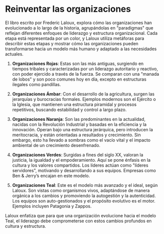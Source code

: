 # Reinventar las organizaciones
 El libro escrito por Frederic Laloux, explora cómo las organizaciones han evolucionado a lo largo de la historia, agrupándolas en "paradigmas" que reflejan diferentes enfoques de liderazgo y estructura organizacional. Cada etapa está representada por un color, y Laloux utiliza metáforas para describir estas etapas y mostrar cómo las organizaciones pueden transformarse hacia un modelo más humano y adaptado a las necesidades actuales.

1. **Organizaciones Rojas**: Estas son las más antiguas, surgiendo en tiempos tribales y caracterizadas por un liderazgo autoritario y reactivo, con poder ejercido a través de la fuerza. Se comparan con una "manada de lobos" y son poco comunes hoy en día, excepto en estructuras ilegales como pandillas.

2. **Organizaciones Ámbar**: Con el desarrollo de la agricultura, surgen las jerarquías y burocracias formales. Ejemplos modernos son el Ejército o la Iglesia, que mantienen una estructura piramidal y procesos repetitivos, buscando estabilidad y control a largo plazo.

3. **Organizaciones Naranja**: Son las predominantes en la actualidad, nacidas con la Revolución Industrial y basadas en la eficiencia y la innovación. Operan bajo una estructura jerárquica, pero introducen la meritocracia, y están orientadas a resultados y crecimiento. Sin embargo, esto ha llevado a sombras como el vacío vital y el impacto ambiental de un crecimiento desenfrenado.

4. **Organizaciones Verdes**: Surgidas a fines del siglo XX, valoran la justicia, la igualdad y el empoderamiento. Aquí se pone énfasis en la cultura y los valores compartidos. Los líderes actúan como "líderes servidores", motivando y desarrollando a sus equipos. Empresas como Ben & Jerry’s encajan en este modelo.

5. **Organizaciones Teal**: Este es el modelo más avanzado y el ideal, según Laloux. Son vistas como organismos vivos, adaptándose de manera orgánica a los cambios y promoviendo la autogestión y la autenticidad. Los equipos son auto-gestionados y el propósito evolutivo es el motor. Ejemplos incluyen Patagonia y Zappos.

Laloux enfatiza que para que una organización evolucione hacia el modelo Teal, el liderazgo debe comprometerse con estos cambios profundos en cultura y estructura.